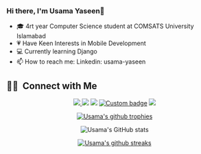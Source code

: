 ### Hi there, I'm Usama Yaseen👋

- 🎓 4rt year Computer Science student at COMSATS University Islamabad
- 💗 Have Keen Interests in Mobile Development
- 💻 Currently learning Django
- 📫 How to reach me: Linkedin: usama-yaseen
<!--
**usama-yaseen/usama-yaseen** is a ✨ _special_ ✨ repository because its `README.md` (this file) appears on your GitHub profile.

Here are some ideas to get you started:

- 🔭 I’m currently working on ...
- 🌱 I’m currently learning ...
- 👯 I’m looking to collaborate on ...
- 🤔 I’m looking for help with ...
- 💬 Ask me about ...
- 📫 How to reach me: ...
- 😄 Pronouns: ...
- ⚡ Fun fact: ...
-->

##  🤝🏻 &nbsp;Connect with Me

<p align="center">
<a href="https://www.fiverr.com/usama_aryan" target="_blank"><img src="https://img.shields.io/badge/-Fiverr-19A463?style=flat-square&logo=Fiverr&logoColor=white"/>
 </a>
<a href="https://stackoverflow.com/users/11760942/usamayaseen" target="_blank"><img src="https://img.shields.io/badge/-Stack overflow-D14836?style=flat-square&logo=Stackoverflow&logoColor=white"/></a>
<a href="https://www.linkedin.com/in/usama-yaseen/" target="_blank"><img src="https://img.shields.io/badge/-Linkedin-0077B5?style=flat-square&logo=Linkedin&logoColor=white"/></a>
<a href="https://www.upwork.com/freelancers/~0145bacd9e49159c3e" target="_blank"><img alt="Custom badge" src="https://img.shields.io/badge/-Upwork-brightgreen?style=plastic&logo=Upwork&logoColor=white"></a>
<a href="https://www.instagram.com/_usamayaseen/" target="_blank"><img src="https://img.shields.io/badge/-Instagram-BB2A7F?style=flat-square&logo=Instagram&logoColor=white"/></a>


<div align="center">
 
[![Usama's github trophies](https://github-profile-trophy.vercel.app/?username=usama-yaseen&row=1)](https://github.com/usama-yaseen/github-profile-trophy)


![Usama's GitHub stats](https://github-readme-stats.vercel.app/api?username=usama-yaseen&show_icons=true&theme=radical)

[![Usama's github streaks](https://github-readme-streak-stats.herokuapp.com/?user=usama-yaseen&theme=blue-green)](https://github.com/usama-yaseen/github-readme-streak-stats)

